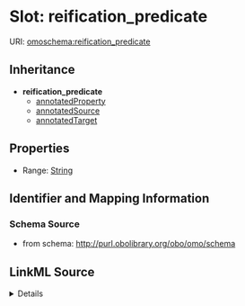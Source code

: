 # Slot: reification_predicate

URI: [omoschema:reification_predicate](http://purl.obolibrary.org/obo/omo/schema/reification_predicate)




## Inheritance

* **reification_predicate**
    * [annotatedProperty](annotatedProperty.md)
    * [annotatedSource](annotatedSource.md)
    * [annotatedTarget](annotatedTarget.md)








## Properties

* Range: [String](String.md)





## Identifier and Mapping Information







### Schema Source


* from schema: http://purl.obolibrary.org/obo/omo/schema




## LinkML Source

<details>
```yaml
name: reification_predicate
from_schema: http://purl.obolibrary.org/obo/omo/schema
rank: 1000
abstract: true
alias: reification_predicate
range: string

```
</details>